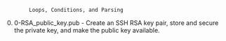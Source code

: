 			Loops, Conditions, and Parsing

0. 0-RSA_public_key.pub - Create an SSH RSA key pair, store and secure the private key, and make the public key available.
